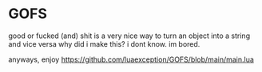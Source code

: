 # GOFS
good or fucked (and) shit is a very nice way to turn an object into a string and vice versa
why did i make this? i dont know. im bored.

anyways, enjoy
https://github.com/luaexception/GOFS/blob/main/main.lua
